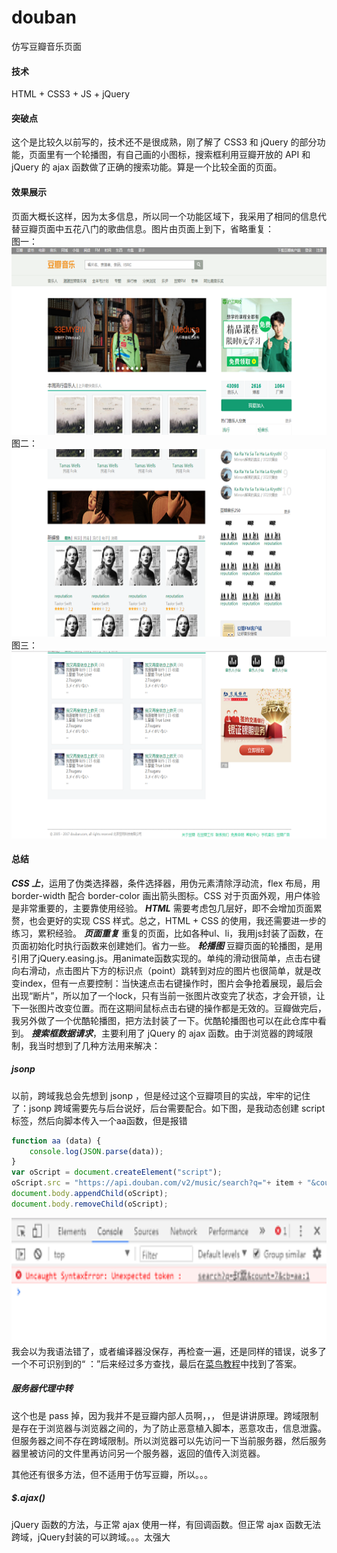 # douban
仿写豆瓣音乐页面
#### 技术
HTML + CSS3 + JS + jQuery

#### 突破点

这个是比较久以前写的，技术还不是很成熟，刚了解了 CSS3 和 jQuery 的部分功能，页面里有一个轮播图，有自己画的小图标，搜索框利用豆瓣开放的 API 和 jQuery 的 ajax 函数做了正确的搜索功能。算是一个比较全面的页面。

#### 效果展示

页面大概长这样，因为太多信息，所以同一个功能区域下，我采用了相同的信息代替豆瓣页面中五花八门的歌曲信息。图片由页面上到下，省略重复：<br/>
图一：
<img src = "https://github.com/Fatty-Fish/douban/raw/master/images/1.png" height = "300px"/><br/>
图二：
<img src = "https://github.com/Fatty-Fish/douban/raw/master/images/2.png" height = "300px"/><br/>
图三：
<img src = "https://github.com/Fatty-Fish/douban/raw/master/images/3.png" height = "300px"/><br/>

#### 总结
***CSS 上***，运用了伪类选择器，条件选择器，用伪元素清除浮动流，flex 布局，用 border-width 配合 border-color 画出箭头图标。CSS 对于页面外观，用户体验是非常重要的，主要靠使用经验。
***HTML*** 需要考虑包几层好，即不会增加页面累赘，也会更好的实现 CSS 样式。总之，HTML + CSS 的使用，我还需要进一步的练习，累积经验。
***页面重复*** 重复的页面，比如各种ul、li，我用js封装了函数，在页面初始化时执行函数来创建她们。省力一些。
***轮播图*** 豆瓣页面的轮播图，是用引用了jQuery.easing.js。用animate函数实现的。单纯的滑动很简单，点击右键向右滑动，点击图片下方的标识点（point）跳转到对应的图片也很简单，就是改变index，但有一点要控制：当快速点击右键操作时，图片会争抢着展现，最后会出现“断片”，所以加了一个lock，只有当前一张图片改变完了状态，才会开锁，让下一张图片改变位置。而在这期间鼠标点击右键的操作都是无效的。豆瓣做完后，我另外做了一个优酷轮播图，把方法封装了一下。优酷轮播图也可以在此仓库中看到。
***搜索框数据请求***，主要利用了 jQuery 的 ajax 函数。由于浏览器的跨域限制，我当时想到了几种方法用来解决：
##### jsonp
以前，跨域我总会先想到 jsonp ，但是经过这个豆瓣项目的实战，牢牢的记住了：jsonp 跨域需要先与后台说好，后台需要配合。如下图，是我动态创建 script 标签，然后向脚本传入一个aa函数，但是报错<br/>
```js
function aa (data) {
    console.log(JSON.parse(data));
}
var oScript = document.createElement("script");
oScript.src = "https://api.douban.com/v2/music/search?q="+ item + "&count=7" + "&cb=aa";
document.body.appendChild(oScript);
document.body.removeChild(oScript);

```
<img src = "https://github.com/Fatty-Fish/douban/raw/master/images/jsonError.png" height = "200px"/><br/>
我会以为我语法错了，或者编译器没保存，再检查一遍，还是同样的错误，说多了一个不可识别到的“ ：”后来经过多方查找，最后在[菜鸟教程](http://www.runoob.com/json/json-jsonp.html)中找到了答案。

##### 服务器代理中转
这个也是 pass 掉，因为我并不是豆瓣内部人员啊，，，
但是讲讲原理。跨域限制是存在于浏览器与浏览器之间的，为了防止恶意植入脚本，恶意攻击，信息泄露。但服务器之间不存在跨域限制。所以浏览器可以先访问一下当前服务器，然后服务器里被访问的文件里再访问另一个服务器，返回的值传入浏览器。

其他还有很多方法，但不适用于仿写豆瓣，所以。。。

##### $.ajax()
jQuery 函数的方法，与正常 ajax 使用一样，有回调函数。但正常 ajax 函数无法跨域，jQuery封装的可以跨域。。。太强大

